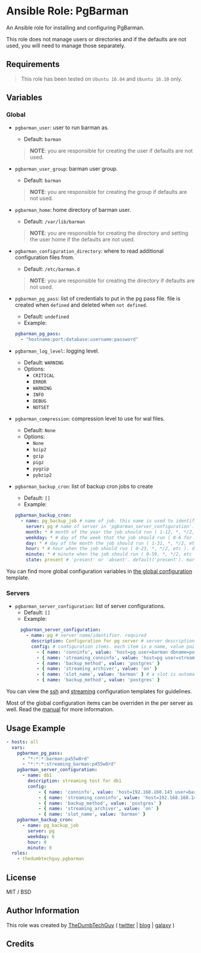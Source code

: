 # Ansible Role: PgBarman

An Ansible role for installing and configuring PgBarman.

This role does not manage users or directories and if the defaults are not used, you will need to manage those separately.

## Requirements

> This role has been tested on `Ubuntu 16.04` and `Ubuntu 16.10` only.

## Variables

### Global

- `pgbarman_user`: user to run barman as.
  - Default: `barman`
  > **NOTE**: you are responsible for creating the user if defaults are not used.

- `pgbarman_user_group`: barman user group.
  - Default: `barman`
  > **NOTE**: you are responsible for creating the group if defaults are not used.

- `pgbarman_home`: home directory of barman user.
  - Default: `/var/lib/barman`
  > **NOTE**: you are responsible for creating the directory and setting the user home if the defaults are not used.

- `pgbarman_configuration_directory`: where to read additional configuration files from.
  - Default: `/etc/barman.d`
  > **NOTE**: you are responsible for creating the directory if defaults are not used.

- `pgbarman_pg_pass`: list of credentials to put in the pg pass file. file is created when `defined` and deleted when `not defined`.
  - Default: `undefined`
  - Example:
  ```yaml
  pgbarman_pg_pass:
    - "hostname:port:database:username:password"
  ```

- `pgbarman_log_level`: logging level.
  - Default: `WARNING`
  - Options:
    - `CRITICAL`
    - `ERROR`
    - `WARNING`
    - `INFO`
    - `DEBUG`
    - `NOTSET`

- `pgbarman_compression`: compression level to use for wal files.
  - Default: `None`
  - Options:
    - `None`
    - `bzip2`
    - `gzip`
    - `pigz`
    - `pygzip`
    - `pybzip2`

- `pgbarman_backup_cron`: list of backup cron jobs to create
  - Default: `[]`
  - Example:
  ```yaml
  pgbarman_backup_cron:
    - name: pg_backup_job # name of job. this name is used to identify the job so do not change it.
      server: pg # name of server in 'pgbarman_server_configuration'. 'all' can be used for sequential backup of all servers.
      month: * # month of the year the job should run ( 1-12, *, */2, etc ). default(omit)
      weekday: * # day of the week that the job should run ( 0-6 for Sunday-Saturday, *, etc ). default(omit)
      day: * # day of the month the job should run ( 1-31, *, */2, etc ). default(omit)
      hour: * # hour when the job should run ( 0-23, *, */2, etc ). default(omit)
      minute: * # minute when the job should run ( 0-59, *, */2, etc ). default(omit)
      state: present # 'present' or 'absent'. default('present'). mark as absent if you wish to remove the job.
  ```


You can find more global configuration variables in [the global configuration](templates/barman.global.conf.j2) template.

### Servers

- `pgbarman_server_configuration`: list of server configurations.
  - Default: `[]`
  - Example:
  ```yaml
    pgbarman_server_configuration:
      - name: pg # server name/identifier. required
        description: Configuration for pg server # server description. default(name)
        config: # configuration items. each item is a name, value pair. required
          - { name: 'conninfo', value: 'host=pg user=barman dbname=postgres' }
          - { name: 'streaming_conninfo', value: 'host=pg user=streaming_barman' }
          - { name: 'backup_method', value: 'postgres' }
          - { name: 'streaming_archiver', value: 'on' }
          - { name: 'slot_name', value: 'barman' } # a slot is automatically created when this value item is defined
          - { name: 'backup_method', value: 'postgres' }
  ```

You can view the [ssh](files/ssh-server-template.conf) and [streaming](files/streaming-server-template.conf) configuration templates for guidelines.

Most of the global configuration items can be overriden in the per server as well. Read the [manual](http://docs.pgbarman.org/) for more information.

## Usage Example

```yaml
- hosts: all
  vars:
    pgbarman_pg_pass:
      - "*:*:*:barman:pa55w0rd"
      - "*:*:*:streaming_barman:p455w0rd"
    pgbarman_server_configuration:
      - name: db1
        description: streaming test for db1
        config:
            - { name: 'conninfo', value: 'host=192.168.160.143 user=barman dbname=postgres' }
            - { name: 'streaming_conninfo', value: 'host=192.168.160.143 user=streaming_barman' }
            - { name: 'backup_method', value: 'postgres' }
            - { name: 'streaming_archiver', value: 'on' }
            - { name: 'slot_name', value: 'barman' }
    pgbarman_backup_cron:
      - name: pg_backup_job
        server: pg
        weekday: 6
        hour: 0
        minute: 0
  roles:
    - thedumbtechguy.pgbarman
```


## License

MIT / BSD

## Author Information

This role was created by [TheDumbTechGuy](https://github.com/thedumbtechguy) ( [twitter](https://twitter.com/frostymarvelous) | [blog](https://thedumbtechguy.blogspot.com) | [galaxy](https://galaxy.ansible.com/thedumbtechguy/) )

## Credits


